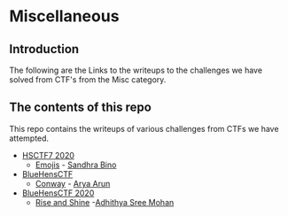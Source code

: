# Miscellaneous

## Introduction

The following are the Links to the writeups to the challenges we have solved from CTF's from the Misc category.

## The contents of this repo

This repo contains the writeups of various challenges from CTFs we have attempted.

- [HSCTF7 2020](https://ctftime.org/event/939)
    - [Emojis](../HSCTF7/Emojis/) - [Sandhra Bino](https://twitter.com/SandraBino1)
- [BlueHensCTF](https://ctftime.org/event/1298)
    - [Conway](../BlueHensCTF/conway/) - [Arya Arun](https://twitter.com/aryaarun_)
- [BlueHensCTF 2020](https://ctftime.org/event/1298)
    - [Rise and Shine](../BlueHensCTF/rise/) -[Adhithya Sree Mohan](https://twitter.com/adhithya_sree)
